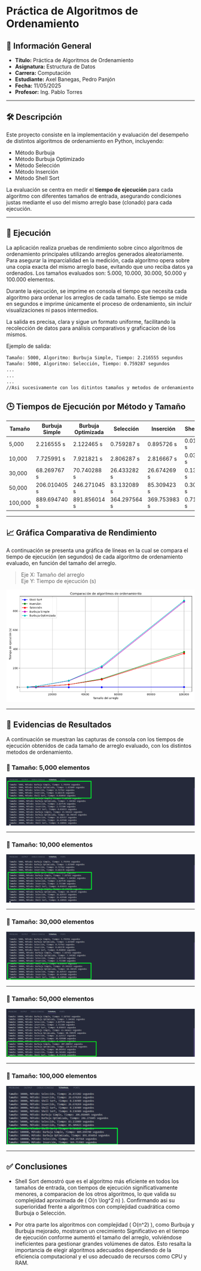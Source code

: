 # Práctica de Algoritmos de Ordenamiento

## 📌 Información General

- **Título:** Práctica de Algoritmos de Ordenamiento  
- **Asignatura:** Estructura de Datos  
- **Carrera:** Computación  
- **Estudiante:** Axel Banegas, Pedro Panjón  
- **Fecha:** 11/05/2025
- **Profesor:** Ing. Pablo Torres  

---

## 🛠️ Descripción

Este proyecto consiste en la implementación y evaluación del desempeño de distintos algoritmos de ordenamiento en Python, incluyendo:  
- Método Burbuja  
- Método Burbuja Optimizado  
- Método Selección  
- Método Inserción  
- Método Shell Sort  

La evaluación se centra en medir el **tiempo de ejecución** para cada algoritmo con diferentes tamaños de entrada, asegurando condiciones justas mediante el uso del mismo arreglo base (clonado) para cada ejecución.

---
## 🚀 Ejecución

La aplicación realiza pruebas de rendimiento sobre cinco algoritmos de ordenamiento principales utilizando arreglos generados aleatoriamente. Para asegurar la imparcialidad en la medición, cada algoritmo opera sobre una copia exacta del mismo arreglo base, evitando que uno reciba datos ya ordenados. Los tamaños evaluados son: 5.000, 10.000, 30.000, 50.000 y 100.000 elementos.

Durante la ejecución, se imprime en consola el tiempo que necesita cada algoritmo para ordenar los arreglos de cada tamaño. Este tiempo se mide en segundos e imprime únicamente el proceso de ordenamiento, sin incluir visualizaciones ni pasos intermedios.

La salida es precisa, clara y sigue un formato uniforme, facilitando la recolección de datos para análisis comparativos y graficacion de los mismos.

Ejemplo de salida:

```plaintext
Tamaño: 5000, Algoritmo: Burbuja Simple, Tiempo: 2.216555 segundos
Tamaño: 5000, Algoritmo: Selección, Tiempo: 0.759287 segundos
...
...
...
//Asi sucesivamente con los ditintos tamaños y metodos de ordenamiento

```

## 🕒 Tiempos de Ejecución por Método y Tamaño


| Tamaño   | Burbuja Simple | Burbuja Optimizada | Selección     | Inserción      | Shell Sort     |
|----------|----------------|--------------------|---------------|----------------|----------------|
| 5,000    | 2.216555 s     | 2.122465 s         | 0.759287 s    | 0.895726 s     | 0.018137 s     |
| 10,000   | 7.725991 s     | 7.921821 s         | 2.806287 s    | 2.816667 s     | 0.038624 s     |
| 30,000   | 68.269767 s    | 70.740288 s        | 26.433282 s   | 26.674269 s    | 0.136989 s     |
| 50,000   | 206.010405 s   | 246.271045 s       | 83.132089 s   | 85.309423 s    | 0.304209 s     |
| 100,000  | 889.694740 s   | 891.856014 s       | 364.297564 s  | 369.753983 s   | 0.710328 s     |


---
## 📈 Gráfica Comparativa de Rendimiento

A continuación se presenta una gráfica de líneas en la cual se compara el tiempo de ejecución (en segundos) de cada algoritmo de ordenamiento evaluado, en función del tamaño del arreglo.

> Eje X: Tamaño del arreglo  
> Eje Y: Tiempo de ejecución (s)

![Gráfica de Tiempos](grafico_resultados.png)

---
## 📸 Evidencias de Resultados

A continuación se muestran las capturas de consola con los tiempos de ejecución obtenidos de cada tamaño de arreglo evaluado, con los distintos metodos de ordenamiento.

### 🧪 Tamaño: 5,000 elementos

  
  ![Tamaño 5000](Tamaño5.PNG)

---

### 🧪 Tamaño: 10,000 elementos

  
  ![Tamaño 10000](Tamaño10.PNG)

---

### 🧪 Tamaño: 30,000 elementos

  
  ![Tamaño 30000](Tamaño30.PNG)

---

### 🧪 Tamaño: 50,000 elementos

  
  ![Tamaño 50000](Tamaño50.PNG)

---

### 🧪 Tamaño: 100,000 elementos

  
  ![Tamaño 100000](Tamaño100.PNG)

---
## ✅ Conclusiones

- Shell Sort demostró que es el algoritmo más eficiente en todos los tamaños de entrada, con tiempos de ejecución significativamente menores, a comparacion de los otros algoritmos, lo que valida su complejidad aproximada de \( O(n \log^2 n) \). Confirmando asi su superioridad frente a algoritmos con complejidad cuadrática como Burbuja o Selección.

- Por otra parte los algoritmos con complejidad \( O(n^2) \), como Burbuja y Burbuja mejorado, mostraron un crecimiento Significativo en el tiempo de ejecución conforme aumentó el tamaño del arreglo, volviéndose ineficientes para gestionar grandes volúmenes de datos. Esto resalta la importancia de elegir algoritmos adecuados dependiendo de la eficiencia computacional y el uso adecuado de recursos como CPU y RAM.